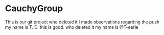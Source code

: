 # CauchyGroup
This is our git project
who deleted it
I made observations regarding the push
my name is T. D. 
this is good. 
who deleted it
my name is @T-eerie

